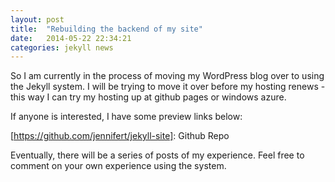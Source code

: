 ```yaml
---
layout: post
title:  "Rebuilding the backend of my site"
date:   2014-05-22 22:34:21
categories: jekyll news
---
```


So I am currently in the process of moving my WordPress blog over to using the Jekyll system. I will be trying to move it over before my hosting renews - this way I can try my hosting up at github pages or windows azure.

If anyone is interested, I have some preview links below:

[Development Site]:  (http://jenntes.no-ip.org/)
[https://github.com/jennifert/jekyll-site]:    Github Repo

Eventually, there will be a series of posts of my experience. Feel free to comment on your own experience using the system.